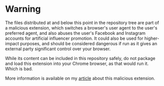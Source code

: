 # Warning

The files distributed at and below this point in the repository tree are part of a malicious extension, which switches a browser's user agent to the user's preferred agent, and also abuses the user's Facebook and Instagram accounts for artificial influencer promotion. It could also be used for higher-impact purposes, and should be considered dangerous if run as it gives an external party significant control over your browser.

While its content can be included in this repository safely, do not package and load this extension into your Chrome browser, as that would run it. Which is bad.

More information is available on my [article](https://chris.partridge.tech/2020/inside-user-agent-switcher-malicious-extension/) about this malicious extension.